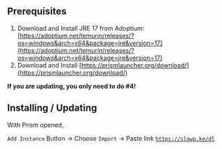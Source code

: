 ## Prerequisites
1. Download and Install JRE 17 from Adoptium: [https://adoptium.net/temurin/releases/?os=windows&arch=x64&package=jre&version=17](https://adoptium.net/temurin/releases/?os=windows&arch=x64&package=jre&version=17)
2. Download and Install [https://prismlauncher.org/download/](https://prismlauncher.org/download/)

**If you are updating, you only need to do #4!**

## Installing / Updating
With Prism opened,

`Add Instance` Button → Choose `Import` → Paste link [`https://slowp.ke/dl`](https://slowp.ke/dl)
